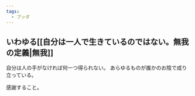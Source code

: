 ```yaml
---
tags:
  - ブッダ
---
```

## いわゆる[[自分は一人で生きているのではない。無我の定義|無我]]

自分は人の手がなければ何一つ得られない。
あらゆるものが誰かのお陰で成り立っている。

感謝すること。